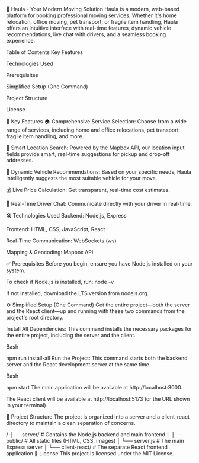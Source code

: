 🚛 Haula - Your Modern Moving Solution
Haula is a modern, web-based platform for booking professional moving services. Whether it's home relocation, office moving, pet transport, or fragile item handling, Haula offers an intuitive interface with real-time features, dynamic vehicle recommendations, live chat with drivers, and a seamless booking experience.

Table of Contents
Key Features

Technologies Used

Prerequisites

Simplified Setup (One Command)

Project Structure

License

🚀 Key Features
🏠 Comprehensive Service Selection: Choose from a wide range of services, including home and office relocations, pet transport, fragile item handling, and more.

📍 Smart Location Search: Powered by the Mapbox API, our location input fields provide smart, real-time suggestions for pickup and drop-off addresses.

🚚 Dynamic Vehicle Recommendations: Based on your specific needs, Haula intelligently suggests the most suitable vehicle for your move.

💰 Live Price Calculation: Get transparent, real-time cost estimates.

💬 Real-Time Driver Chat: Communicate directly with your driver in real-time.

🛠 Technologies Used
Backend: Node.js, Express

Frontend: HTML, CSS, JavaScript, React

Real-Time Communication: WebSockets (ws)

Mapping & Geocoding: Mapbox API

✅ Prerequisites
Before you begin, ensure you have Node.js installed on your system.

To check if Node.js is installed, run: node -v

If not installed, download the LTS version from nodejs.org.

⚙️ Simplified Setup (One Command)
Get the entire project—both the server and the React client—up and running with these two commands from the project's root directory.

Install All Dependencies:
This command installs the necessary packages for the entire project, including the server and the client.

Bash

npm run install-all
Run the Project:
This command starts both the backend server and the React development server at the same time.

Bash

npm start
The main application will be available at http://localhost:3000.

The React client will be available at http://localhost:5173 (or the URL shown in your terminal).

📂 Project Structure
The project is organized into a server and a client-react directory to maintain a clean separation of concerns.

/
├── server/               # Contains the Node.js backend and main frontend
│   ├── public/           # All static files (HTML, CSS, images)
│   └── server.js         # The main Express server
│
└── client-react/         # The separate React frontend application
📄 License
This project is licensed under the MIT License.